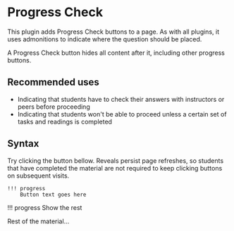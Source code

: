 # Progress Check

This plugin adds Progress Check buttons to a page. As with all plugins, it uses admonitions to indicate where the question should be placed. 

A Progress Check button hides all content after it, including other progress buttons.

## Recommended uses

* Indicating that students have to check their answers with instructors or peers before proceeding
* Indicating that students won't be able to proceed unless a certain set of tasks and readings is completed

## Syntax

Try clicking the button bellow. Reveals persist page refreshes, so students that have completed the material are not required to keep clicking buttons on subsequent visits.

```
!!! progress
    Button text goes here
```

!!! progress
    Show the rest

Rest of the material...
